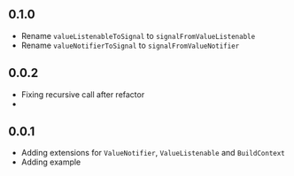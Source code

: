 ## 0.1.0

- Rename `valueListenableToSignal` to `signalFromValueListenable`
- Rename `valueNotifierToSignal` to `signalFromValueNotifier`

## 0.0.2

- Fixing recursive call after refactor
- 
## 0.0.1

- Adding extensions for `ValueNotifier`, `ValueListenable` and `BuildContext`
- Adding example
